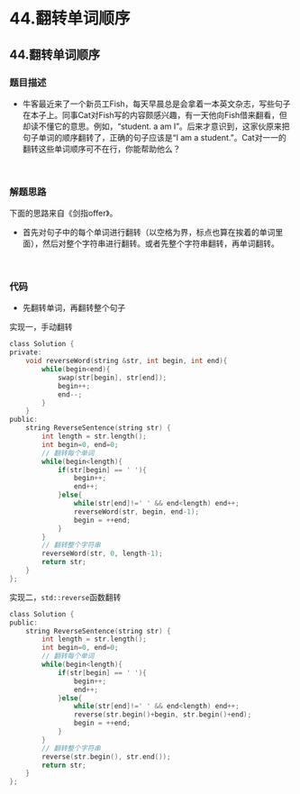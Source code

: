 # 44.翻转单词顺序


## 44.翻转单词顺序

### 题目描述  

- 牛客最近来了一个新员工Fish，每天早晨总是会拿着一本英文杂志，写些句子在本子上。同事Cat对Fish写的内容颇感兴趣，有一天他向Fish借来翻看，但却读不懂它的意思。例如，“student. a am I”。后来才意识到，这家伙原来把句子单词的顺序翻转了，正确的句子应该是“I am a student.”。Cat对一一的翻转这些单词顺序可不在行，你能帮助他么？

&nbsp;

### 解题思路  

下面的思路来自《剑指offer》。

- 首先对句子中的每个单词进行翻转（以空格为界，标点也算在挨着的单词里面），然后对整个字符串进行翻转。或者先整个字符串翻转，再单词翻转。


&nbsp;

### 代码 

- 先翻转单词，再翻转整个句子

实现一，手动翻转

```c
class Solution {
private:
    void reverseWord(string &str, int begin, int end){
        while(begin<end){
            swap(str[begin], str[end]);
            begin++;
            end--;
        }
    }
public:
    string ReverseSentence(string str) {
        int length = str.length();
        int begin=0, end=0;
        // 翻转每个单词
        while(begin<length){
            if(str[begin] == ' '){
                begin++;
                end++;
            }else{
                while(str[end]!=' ' && end<length) end++;
                reverseWord(str, begin, end-1);
                begin = ++end;
            }
        }
        // 翻转整个字符串
        reverseWord(str, 0, length-1);
        return str;
    }
};
```

实现二，`std::reverse`函数翻转

```c
class Solution {
public:
    string ReverseSentence(string str) {
        int length = str.length();
        int begin=0, end=0;
        // 翻转每个单词
        while(begin<length){
            if(str[begin] == ' '){
                begin++;
                end++;
            }else{
                while(str[end]!=' ' && end<length) end++;
                reverse(str.begin()+begin, str.begin()+end);
                begin = ++end;
            }
        }
        // 翻转整个字符串
        reverse(str.begin(), str.end());
        return str;
    }
};
```




